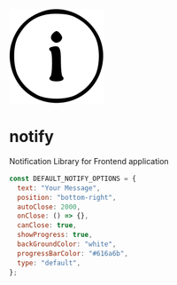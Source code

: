 ![Logo](https://raw.githubusercontent.com/innovatorved/node-notify/master/info.svg) 
# notify 
Notification Library for Frontend application

```javascript
const DEFAULT_NOTIFY_OPTIONS = {
  text: "Your Message",
  position: "bottom-right",
  autoClose: 2000,
  onClose: () => {},
  canClose: true,
  showProgress: true,
  backGroundColor: "white",
  progressBarColor: "#616a6b",
  type: "default",
};
```
